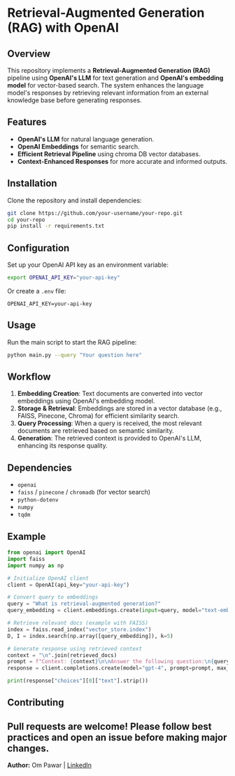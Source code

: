 # Retrieval-Augmented Generation (RAG) with OpenAI

## Overview
This repository implements a **Retrieval-Augmented Generation (RAG)** pipeline using **OpenAI's LLM** for text generation and **OpenAI's embedding model** for vector-based search. The system enhances the language model's responses by retrieving relevant information from an external knowledge base before generating responses.

## Features
- **OpenAI's LLM** for natural language generation.
- **OpenAI Embeddings** for semantic search.
- **Efficient Retrieval Pipeline** using chroma DB vector databases.
- **Context-Enhanced Responses** for more accurate and informed outputs.

## Installation
Clone the repository and install dependencies:

```sh
git clone https://github.com/your-username/your-repo.git
cd your-repo
pip install -r requirements.txt
```

## Configuration
Set up your OpenAI API key as an environment variable:

```sh
export OPENAI_API_KEY="your-api-key"
```

Or create a `.env` file:

```
OPENAI_API_KEY=your-api-key
```

## Usage
Run the main script to start the RAG pipeline:

```sh
python main.py --query "Your question here"
```

## Workflow
1. **Embedding Creation**: Text documents are converted into vector embeddings using OpenAI's embedding model.
2. **Storage & Retrieval**: Embeddings are stored in a vector database (e.g., FAISS, Pinecone, Chroma) for efficient similarity search.
3. **Query Processing**: When a query is received, the most relevant documents are retrieved based on semantic similarity.
4. **Generation**: The retrieved context is provided to OpenAI's LLM, enhancing its response quality.

## Dependencies
- `openai`
- `faiss` / `pinecone` / `chromadb` (for vector search)
- `python-dotenv`
- `numpy`
- `tqdm`

## Example
```python
from openai import OpenAI
import faiss
import numpy as np

# Initialize OpenAI client
client = OpenAI(api_key="your-api-key")

# Convert query to embeddings
query = "What is retrieval-augmented generation?"
query_embedding = client.embeddings.create(input=query, model="text-embedding-ada-002").data

# Retrieve relevant docs (example with FAISS)
index = faiss.read_index("vector_store.index")
D, I = index.search(np.array([query_embedding]), k=5)

# Generate response using retrieved context
context = "\n".join(retrieved_docs)
prompt = f"Context: {context}\n\nAnswer the following question:\n{query}"
response = client.completions.create(model="gpt-4", prompt=prompt, max_tokens=200)

print(response["choices"][0]["text"].strip())
```

## Contributing
Pull requests are welcome! Please follow best practices and open an issue before making major changes.
---

**Author:** Om Pawar | [LinkedIn](linkedin.com/in/om-pawar25)

